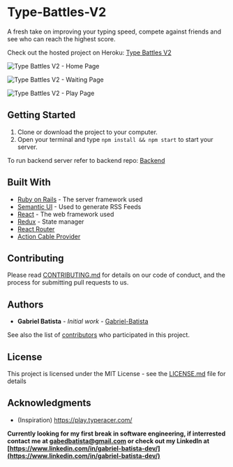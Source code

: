 # Type-Battles-V2

A fresh take on improving your typing speed, compete against friends and see who can reach the highest score.

Check out the hosted project on Heroku: [Type Battles V2](http://type-battles-v2.herokuapp.com/)

![Type Battles V2 - Home Page](http://i68.tinypic.com/wkfpcz.png)

![Type Battles V2 - Waiting Page](http://i67.tinypic.com/2vd1q14.png)

![Type Battles V2 - Play Page](http://i64.tinypic.com/2e0mfl5.png)


## Getting Started

1. Clone or download the project to your computer.
2. Open your terminal and type `npm install && npm start` to start your server.

To run backend server refer to backend repo:
[Backend](https://github.com/Gabriel-Batista/type-blattles-v2-backend)

## Built With

* [Ruby on Rails](https://rubyonrails.org/) - The server framework used
* [Semantic UI](https://react.semantic-ui.com/) - Used to generate RSS Feeds
* [React](https://github.com/facebook/react) - The web framework used
* [Redux](https://github.com/reduxjs/react-redux) - State manager
* [React Router](https://github.com/ReactTraining/react-router)
* [Action Cable Provider](https://github.com/cpunion/react-actioncable-provider)

## Contributing

Please read [CONTRIBUTING.md](https://gist.github.com/PurpleBooth/b24679402957c63ec426) for details on our code of conduct, and the process for submitting pull requests to us.

## Authors

* **Gabriel Batista** - *Initial work* - [Gabriel-Batista](https://github.com/Gabriel-Batista)

See also the list of [contributors](https://github.com/your/project/contributors) who participated in this project.

## License

This project is licensed under the MIT License - see the [LICENSE.md](LICENSE.md) file for details

## Acknowledgments

* (Inspiration) https://play.typeracer.com/


**Currently looking for my first break in software engineering, if interrested contact me at [gabedbatista@gmail.com](gabedbatista@gmail.com) or check out my LinkedIn at [https://www.linkedin.com/in/gabriel-batista-dev/](https://www.linkedin.com/in/gabriel-batista-dev/)**
